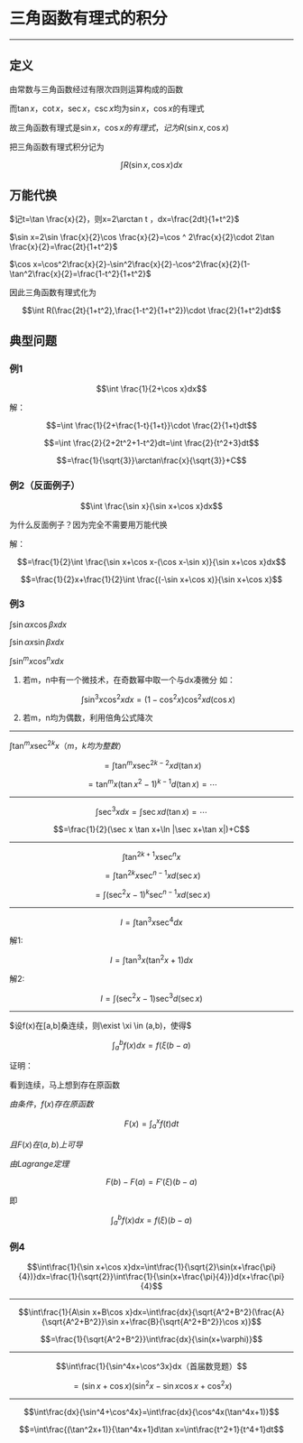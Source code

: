 # 三角函数有理式的积分

---


## 定义

由常数与三角函数经过有限次四则运算构成的函数

而$\tan x，\cot x，\sec x，\csc x$均为$\sin x，\cos x$的有理式

故三角函数有理式是$\sin x，\cos x的有理式，记为R(\sin x,\cos x)$

把三角函数有理式积分记为

$$\int R(\sin x,\cos x)dx$$

## 万能代换

$记t=\tan \frac{x}{2}，则x=2\arctan t ，dx=\frac{2dt}{1+t^2}$

$\sin x=2\sin \frac{x}{2}\cos \frac{x}{2}=\cos ^ 2\frac{x}{2}\cdot 2\tan \frac{x}{2}=\frac{2t}{1+t^2}$

$\cos x=\cos^2\frac{x}{2}-\sin^2\frac{x}{2}-\cos^2\frac{x}{2}(1-\tan^2\frac{x}{2}=\frac{1-t^2}{1+t^2}$

因此三角函数有理式化为

$$\int R(\frac{2t}{1+t^2},\frac{1-t^2}{1+t^2})\cdot \frac{2}{1+t^2}dt$$

## 典型问题

### 例1

$$\int \frac{1}{2+\cos x}dx$$

解：

$$=\int \frac{1}{2+\frac{1-t}{1+t}}\cdot \frac{2}{1+t}dt$$

$$=\int \frac{2}{2+2t^2+1-t^2}dt=\int \frac{2}{t^2+3}dt$$

$$=\frac{1}{\sqrt{3}}\arctan\frac{x}{\sqrt{3}}+C$$

### 例2（反面例子）

$$\int \frac{\sin x}{\sin x+\cos x}dx$$

为什么反面例子？因为完全不需要用万能代换

解：

$$=\frac{1}{2}\int \frac{\sin x+\cos x-(\cos x-\sin x)}{\sin x+\cos x}dx$$

$$=\frac{1}{2}x+\frac{1}{2}\int \frac{(-\sin x+\cos x)}{\sin x+\cos x}$$

### 例3

$\int \sin \alpha x \cos \beta x dx$

$\int \sin \alpha x \sin \beta xdx$

$\int \sin ^mx\cos ^n xdx$

1. 若m，n中有一个微技术，在奇数幂中取一个与dx凑微分
   如：

   $$\int \sin^3x\cos^2xdx=(1-\cos^2x)\cos^2xd(\cos x)$$

2. 若m，n均为偶数，利用倍角公式降次

---

$\int \tan ^mx\sec ^{2k}x（m，k均为整数）$

$$=\int \tan ^m x \sec ^{2k-2}xd(\tan x)$$

$$=\tan^mx(\tan x ^2-1)^{k-1}d(\tan x)=\cdots$$

---

$$\int \sec ^3x dx=\int \sec x d (\tan x)=\cdots $$

$$=\frac{1}{2}(\sec x \tan x+\ln |\sec x+\tan x|)+C$$

---

$$\int \tan ^{2k+1}x \sec ^n x$$

$$=\int \tan ^{2k}x \sec ^{n-1}xd(\sec x)$$

$$=\int (\sec ^2 x-1)^k\sec ^{n-1}xd(\sec x)$$

---

$$I=\int \tan ^3 x\sec ^4 dx$$

解1:

$$I=\int \tan ^3 x(\tan ^2 x+1)dx$$

解2:

$$I=\int (\sec^2x-1)\sec^3 d(\sec x)$$

---

$设f(x)在[a,b]桑连续，则\exist \xi \in (a,b)，使得$

$$\int_a^bf(x)dx=f(\xi (b-a)$$

证明：

看到连续，马上想到存在原函数

$由条件，f(x)存在原函数$

$$F(x)=\int_a^xf(t)dt$$

$且F(x)在(a,b)上可导$

$由 Lagrange 定理$

$$F(b)-F(a)=F'(\xi)(b-a)$$

即

$$\int_a^bf(x)dx=f(\xi)(b-a)$$

### 例4

$$\int\frac{1}{\sin x+\cos x}dx=\int\frac{1}{\sqrt{2}\sin(x+\frac{\pi}{4})}dx=\frac{1}{\sqrt{2}}\int\frac{1}{\sin(x+\frac{\pi}{4})}d(x+\frac{\pi}{4}$$

---

$$\int\frac{1}{A\sin x+B\cos x}dx=\int\frac{dx}{\sqrt{A^2+B^2}(\frac{A}{\sqrt{A^2+B^2}}\sin x+\frac{B}{\sqrt{A^2+B^2}}\cos x)}$$

$$=\frac{1}{\sqrt{A^2+B^2}}\int\frac{dx}{\sin(x+\varphi)}$$

---

$$\int\frac{1}{\sin^4x+\cos^3x}dx（首届数竞题）$$

$$=(\sin x+\cos x)(\sin^2 x-\sin x \cos x+\cos ^2x)$$

---

$$\int\frac{dx}{\sin^4+\cos^4x}=\int\frac{dx}{\cos^4x(\tan^4x+1)}$$

$$=\int\frac{(\tan^2x+1)}{\tan^4x+1}d\tan x=\int\frac{t^2+1}{t^4+1}dt$$